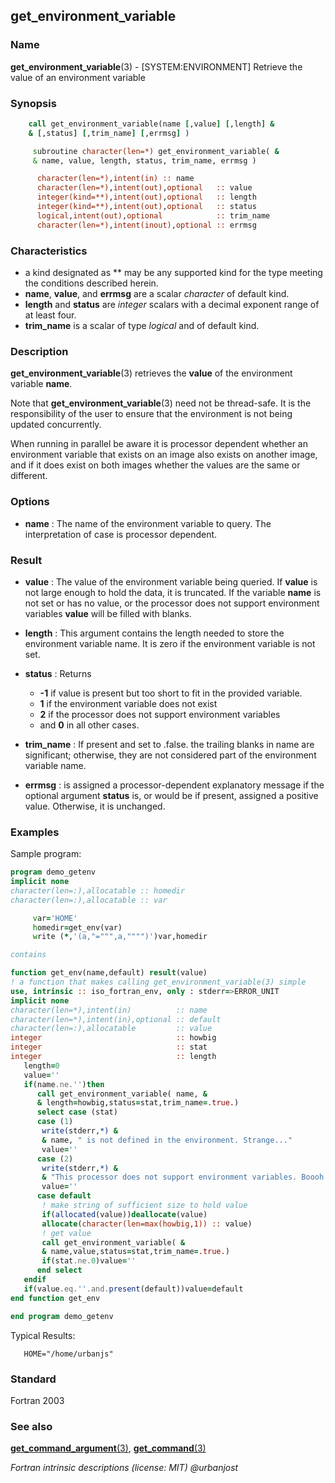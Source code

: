 ## get_environment_variable

### **Name**

**get_environment_variable**(3) - \[SYSTEM:ENVIRONMENT\]
   Retrieve the value of an environment variable

### **Synopsis**
```fortran
    call get_environment_variable(name [,value] [,length] &
    & [,status] [,trim_name] [,errmsg] )
```
```fortran
     subroutine character(len=*) get_environment_variable( &
     & name, value, length, status, trim_name, errmsg )

      character(len=*),intent(in) :: name
      character(len=*),intent(out),optional   :: value
      integer(kind=**),intent(out),optional   :: length
      integer(kind=**),intent(out),optional   :: status
      logical,intent(out),optional            :: trim_name
      character(len=*),intent(inout),optional :: errmsg
```
### **Characteristics**

 - a kind designated as ** may be any supported kind for the type
   meeting the conditions described herein.
 - **name**, **value**, and **errmsg**  are a scalar _character_ of
   default kind.
 - **length** and **status** are _integer_ scalars with a decimal exponent
   range of at least four.
 - **trim_name** is a scalar of type _logical_ and of default kind.

### **Description**

**get_environment_variable**(3) retrieves the **value** of the environment
variable **name**.

Note that **get_environment_variable**(3) need not be thread-safe. It
is the responsibility of the user to ensure that the environment is not
being updated concurrently.

When running in parallel be aware it is processor dependent whether an
environment variable that exists on an image also exists on another
image, and if it does exist on both images whether the values are the
same or different.

### **Options**

- **name**
  : The name of the environment variable to query.
  The interpretation of case is processor dependent.

### **Result**

- **value**
  : The value of the environment variable being queried. If **value**
    is not large enough to hold the data, it is truncated. If the variable
    **name** is not set or has no value, or the processor does not
    support environment variables **value** will be filled with blanks.

- **length**
  : This argument contains the length needed to store the environment
  variable name. It is zero if the environment variable is not set.
- **status**
  : Returns 
    + **-1** if value is present but too short to fit in the provided variable.
    + **1** if the environment variable does not exist
    + **2** if the processor does not support environment variables
    + and **0** in all other cases.
- **trim_name**
  : If present and set to .false. the trailing blanks in name
  are significant; otherwise, they are not considered part of the
 environment variable name.
- **errmsg**
  : is assigned a processor-dependent explanatory message if the optional
    argument **status** is, or would be if present, assigned a positive
    value. Otherwise, it is unchanged.

### **Examples**

Sample program:
```fortran
program demo_getenv
implicit none
character(len=:),allocatable :: homedir
character(len=:),allocatable :: var

     var='HOME'
     homedir=get_env(var)
     write (*,'(a,"=""",a,"""")')var,homedir

contains

function get_env(name,default) result(value)
! a function that makes calling get_environment_variable(3) simple
use, intrinsic :: iso_fortran_env, only : stderr=>ERROR_UNIT
implicit none
character(len=*),intent(in)          :: name
character(len=*),intent(in),optional :: default
character(len=:),allocatable         :: value
integer                              :: howbig
integer                              :: stat
integer                              :: length
   length=0
   value=''
   if(name.ne.'')then
      call get_environment_variable( name, &
      & length=howbig,status=stat,trim_name=.true.)
      select case (stat)
      case (1)
       write(stderr,*) &
       & name, " is not defined in the environment. Strange..."
       value=''
      case (2)
       write(stderr,*) &
       & "This processor does not support environment variables. Boooh!"
       value=''
      case default
       ! make string of sufficient size to hold value
       if(allocated(value))deallocate(value)
       allocate(character(len=max(howbig,1)) :: value)
       ! get value
       call get_environment_variable( &
       & name,value,status=stat,trim_name=.true.)
       if(stat.ne.0)value=''
      end select
   endif
   if(value.eq.''.and.present(default))value=default
end function get_env

end program demo_getenv
```
Typical Results:
```text
   HOME="/home/urbanjs"
```
### **Standard**

Fortran 2003

### **See also**

[**get_command_argument**(3)](#get_command_argument),
[**get_command**(3)](#get_command)

 _Fortran intrinsic descriptions (license: MIT) \@urbanjost_

